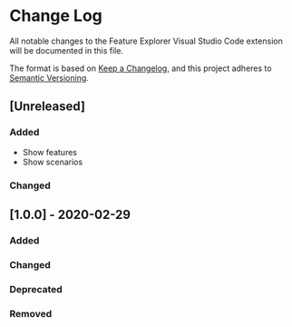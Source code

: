 # Change Log

All notable changes to the Feature Explorer Visual Studio Code extension will be documented in this file.

The format is based on [Keep a Changelog](https://keepachangelog.com/en/1.0.0/),
and this project adheres to [Semantic Versioning](https://semver.org/spec/v2.0.0.html).

## [Unreleased]

### Added

- Show features
- Show scenarios

### Changed

## [1.0.0] - 2020-02-29

### Added

### Changed

### Deprecated

### Removed
